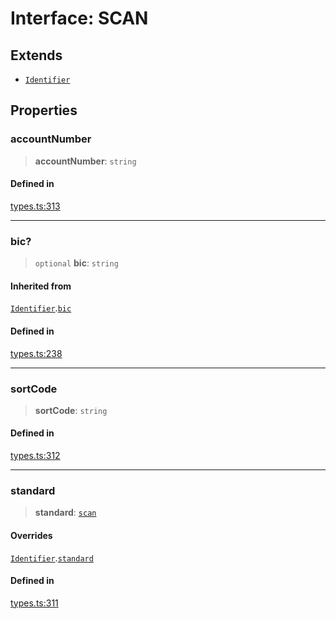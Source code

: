 # Interface: SCAN

## Extends

- [`Identifier`](/docs/packages/SDK/interfaces/Identifier.md)

## Properties

### accountNumber

> **accountNumber**: `string`

#### Defined in

[types.ts:313](https://github.com/monerium/js-monorepo/blob/main/packages/sdk/src/types.ts#L313)

***

### bic?

> `optional` **bic**: `string`

#### Inherited from

[`Identifier`](/docs/packages/SDK/interfaces/Identifier.md).[`bic`](/docs/packages/SDK/interfaces/Identifier.md#bic)

#### Defined in

[types.ts:238](https://github.com/monerium/js-monorepo/blob/main/packages/sdk/src/types.ts#L238)

***

### sortCode

> **sortCode**: `string`

#### Defined in

[types.ts:312](https://github.com/monerium/js-monorepo/blob/main/packages/sdk/src/types.ts#L312)

***

### standard

> **standard**: [`scan`](/docs/packages/SDK/enumerations/PaymentStandard.md#scan)

#### Overrides

[`Identifier`](/docs/packages/SDK/interfaces/Identifier.md).[`standard`](/docs/packages/SDK/interfaces/Identifier.md#standard)

#### Defined in

[types.ts:311](https://github.com/monerium/js-monorepo/blob/main/packages/sdk/src/types.ts#L311)
